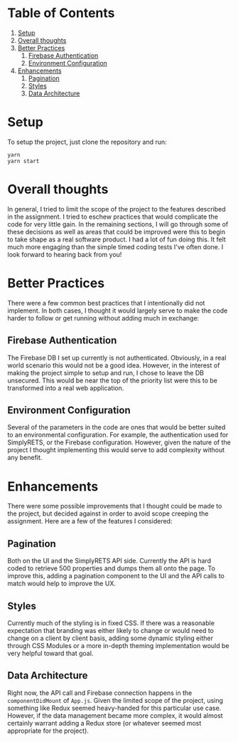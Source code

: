 # Table of Contents

1.  [Setup](#setup)
2.  [Overall thoughts](#org59f8490)
3.  [Better Practices](#practices)
    1.  [Firebase Authentication](#dbauth)
    2.  [Environment Configuration](#envconfig)
4.  [Enhancements](#orgb010b26)
    1.  [Pagination](#org256f981)
    2.  [Styles](#org3f63baf)
    3.  [Data Architecture](#org2c8d390)

<a id="setup"></a>

# Setup

To setup the project, just clone the repository and run:

```
yarn
yarn start
```

<a id="org59f8490"></a>

# Overall thoughts

In general, I tried to limit the scope of the project to the features described in the assignment. I tried to eschew practices that would complicate the code for very little gain. In the remaining sections, I will go through some of these decisions as well as areas that could be improved were this to begin to take shape as a real software product. I had a lot of fun doing this. It felt much more engaging than the simple timed coding tests I've often done. I look forward to hearing back from you!

<a id="practices"></a>

# Better Practices

There were a few common best practices that I intentionally did not implement. In both cases, I thought it would largely serve to make the code harder to follow or get running without adding much in exchange:

<a id="dbauth"></a>

## Firebase Authentication

The Firebase DB I set up currently is not authenticated. Obviously, in a real world scenario this would not be a good idea. However, in the interest of making the project simple to setup and run, I chose to leave the DB unsecured. This would be near the top of the priority list were this to be transformed into a real web application.

<a id="envconfig"></a>

## Environment Configuration

Several of the parameters in the code are ones that would be better suited to an environmental configuration. For example, the authentication used for SimplyRETS, or the Firebase configuration. However, given the nature of the project I thought implementing this would serve to add complexity without any benefit.

<a id="orgb010b26"></a>

# Enhancements

There were some possible improvements that I thought could be made to the project, but decided against in order to avoid scope creeping the assignment. Here are a few of the features I considered:


<a id="org256f981"></a>

## Pagination

Both on the UI and the SimplyRETS API side. Currently the API is hard coded to retrieve 500 properties and dumps them all onto the page. To improve this, adding a pagination component to the UI and the API calls to match would help to improve the UX.


<a id="org3f63baf"></a>

## Styles

Currently much of the styling is in fixed CSS. If there was a reasonable expectation that branding was either likely to change or would need to change on a client by client basis, adding some dynamic styling either through CSS Modules or a more in-depth theming implementation would be very helpful toward that goal.


<a id="org2c8d390"></a>

## Data Architecture

Right now, the API call and Firebase connection happens in the `componentDidMount` of `App.js`. Given the limited scope of the project, using something like Redux seemed heavy-handed for this particular use case. However, if the data management became more complex, it would almost certainly warrant adding a Redux store (or whatever seemed most appropriate for the project).

